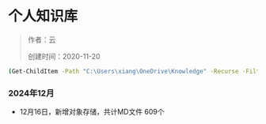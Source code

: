 # 个人知识库

> 作者：云
>
> 创建时间：2020-11-20



```sh
(Get-ChildItem -Path "C:\Users\xiang\OneDrive\Knowledge" -Recurse -Filter "*.md" -File).Count
```

### 2024年12月

+ 12月16日，新增对象存储，共计MD文件 609个